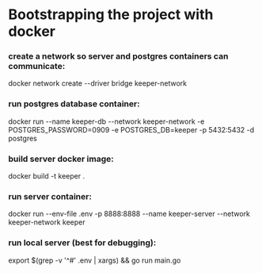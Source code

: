 # Bootstrapping the project with docker

### create a network so server and postgres containers can communicate:

docker network create --driver bridge keeper-network

### run postgres database container:

docker run --name keeper-db --network keeper-network -e POSTGRES_PASSWORD=0909 -e POSTGRES_DB=keeper -p 5432:5432 -d postgres

### build server docker image:

docker build -t keeper .

### run server container:

docker run --env-file .env -p 8888:8888 --name keeper-server --network keeper-network keeper

### run local server (best for debugging):

export $(grep -v '^#' .env | xargs) && go run main.go